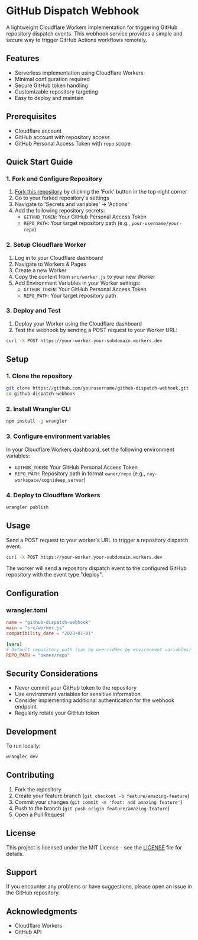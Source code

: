 # GitHub Dispatch Webhook

A lightweight Cloudflare Workers implementation for triggering GitHub repository dispatch events. This webhook service provides a simple and secure way to trigger GitHub Actions workflows remotely.

## Features

- Serverless implementation using Cloudflare Workers
- Minimal configuration required
- Secure GitHub token handling
- Customizable repository targeting
- Easy to deploy and maintain

## Prerequisites

- Cloudflare account
- GitHub account with repository access
- GitHub Personal Access Token with `repo` scope

## Quick Start Guide

### 1. Fork and Configure Repository
1. [Fork this repository](https://github.com/lirtual/github-dispatch-webhook/fork) by clicking the 'Fork' button in the top-right corner
2. Go to your forked repository's settings
3. Navigate to 'Secrets and variables' → 'Actions'
4. Add the following repository secrets:
   - `GITHUB_TOKEN`: Your GitHub Personal Access Token
   - `REPO_PATH`: Your target repository path (e.g., `your-username/your-repo`)

### 2. Setup Cloudflare Worker
1. Log in to your Cloudflare dashboard
2. Navigate to Workers & Pages
3. Create a new Worker
4. Copy the content from `src/worker.js` to your new Worker
5. Add Environment Variables in your Worker settings:
   - `GITHUB_TOKEN`: Your GitHub Personal Access Token
   - `REPO_PATH`: Your target repository path

### 3. Deploy and Test
1. Deploy your Worker using the Cloudflare dashboard
2. Test the webhook by sending a POST request to your Worker URL:
```bash
curl -X POST https://your-worker.your-subdomain.workers.dev
```

## Setup

### 1. Clone the repository
```bash
git clone https://github.com/yourusername/github-dispatch-webhook.git
cd github-dispatch-webhook
```

### 2. Install Wrangler CLI
```bash
npm install -g wrangler
```

### 3. Configure environment variables
In your Cloudflare Workers dashboard, set the following environment variables:

- `GITHUB_TOKEN`: Your GitHub Personal Access Token
- `REPO_PATH`: Repository path in format `owner/repo` (e.g., `ray-workspace/cognideep_server`)

### 4. Deploy to Cloudflare Workers
```bash
wrangler publish
```

## Usage

Send a POST request to your worker's URL to trigger a repository dispatch event:

```bash
curl -X POST https://your-worker.your-subdomain.workers.dev
```

The worker will send a repository dispatch event to the configured GitHub repository with the event type "deploy".

## Configuration

### wrangler.toml
```toml
name = "github-dispatch-webhook"
main = "src/worker.js"
compatibility_date = "2023-01-01"

[vars]
# Default repository path (can be overridden by environment variables)
REPO_PATH = "owner/repo"
```

## Security Considerations

- Never commit your GitHub token to the repository
- Use environment variables for sensitive information
- Consider implementing additional authentication for the webhook endpoint
- Regularly rotate your GitHub token

## Development

To run locally:
```bash
wrangler dev
```

## Contributing

1. Fork the repository
2. Create your feature branch (`git checkout -b feature/amazing-feature`)
3. Commit your changes (`git commit -m 'feat: add amazing feature'`)
4. Push to the branch (`git push origin feature/amazing-feature`)
5. Open a Pull Request

## License

This project is licensed under the MIT License - see the [LICENSE](LICENSE) file for details.

## Support

If you encounter any problems or have suggestions, please open an issue in the GitHub repository.

## Acknowledgments

- Cloudflare Workers
- GitHub API
